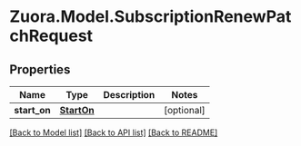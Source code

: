 
# Zuora.Model.SubscriptionRenewPatchRequest

## Properties

Name | Type | Description | Notes
------------ | ------------- | ------------- | -------------
**start_on** | [**StartOn**](StartOn.md) |  | [optional] 

[[Back to Model list]](../README.md#documentation-for-models)
[[Back to API list]](../README.md#documentation-for-api-endpoints)
[[Back to README]](../README.md)

